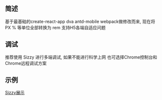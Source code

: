 ## 简述
基于最基础的create-react-app dva antd-mobile webpack做修改而来, 现在将PX % 等单位全部转换为 rem 支持H5各端自适应问题

## 调试
推荐使用 Sizzy 进行多端调试, 如果不能进行科学上网 也可选择Chrome控制台和Chrome远程调试方案

## 示例
[Sizzy展示](https://img.wenhairu.com/image/YLVCI)


